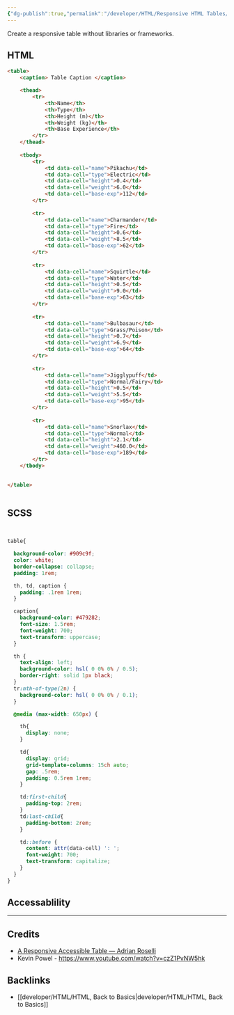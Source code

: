 ```yaml
---
{"dg-publish":true,"permalink":"/developer/HTML/Responsive HTML Tables/","noteIcon":""}
---
```


Create a responsive table without libraries or frameworks.

## HTML
```html
<table>
	<caption> Table Caption </caption>

	<thead>
		<tr>
			<th>Name</th>
			<th>Type</th>
			<th>Height (m)</th>
			<th>Weight (kg)</th>
			<th>Base Experience</th>
		</tr>
	</thead>
	
	<tbody>
		<tr>
			<td data-cell="name">Pikachu</td>
			<td data-cell="type">Electric</td>
			<td data-cell="height">0.4</td>
			<td data-cell="weight">6.0</td>
			<td data-cell="base-exp">112</td>
		</tr>
		
		<tr>
			<td data-cell="name">Charmander</td>
			<td data-cell="type">Fire</td>
			<td data-cell="height">0.6</td>
			<td data-cell="weight">8.5</td>
			<td data-cell="base-exp">62</td>
		</tr>
		
		<tr>
			<td data-cell="name">Squirtle</td>
			<td data-cell="type">Water</td>
			<td data-cell="height">0.5</td>
			<td data-cell="weight">9.0</td>
			<td data-cell="base-exp">63</td>
		</tr>
		
		<tr>
			<td data-cell="name">Bulbasaur</td>
			<td data-cell="type">Grass/Poison</td>
			<td data-cell="height">0.7</td>
			<td data-cell="weight">6.9</td>
			<td data-cell="base-exp">64</td>
		</tr>
		
		<tr>
			<td data-cell="name">Jigglypuff</td>
			<td data-cell="type">Normal/Fairy</td>
			<td data-cell="height">0.5</td>
			<td data-cell="weight">5.5</td>
			<td data-cell="base-exp">95</td>
		</tr>
		
		<tr>
			<td data-cell="name">Snorlax</td>
			<td data-cell="type">Normal</td>
			<td data-cell="height">2.1</td>
			<td data-cell="weight">460.0</td>
			<td data-cell="base-exp">189</td>
		</tr>
	</tbody>
	

</table>
  

```

## SCSS
```scss


table{

  background-color: #909c9f;
  color: white;
  border-collapse: collapse;
  padding: 1rem;

  th, td, caption {
    padding: .1rem 1rem;
  }

  caption{
    background-color: #479282;
    font-size: 1.5rem;
    font-weight: 700;
    text-transform: uppercase;
  }

  th {
    text-align: left;
    background-color: hsl( 0 0% 0% / 0.5);
    border-right: solid 1px black;
  }
  tr:nth-of-type(2n) {
    background-color: hsl( 0 0% 0% / 0.1);
  }

  @media (max-width: 650px) {

    th{
      display: none;
    }

    td{
      display: grid;
      grid-template-columns: 15ch auto;
      gap: .5rem;
      padding: 0.5rem 1rem;
    }

    td:first-child{
      padding-top: 2rem;
    }
    td:last-child{
      padding-bottom: 2rem;
    }

    td::before {
      content: attr(data-cell) ': ';
      font-weight: 700;
      text-transform: capitalize;
    }
  }
}
```


## Accessablility 


---
## Credits 
- [A Responsive Accessible Table — Adrian Roselli](https://adrianroselli.com/2017/11/a-responsive-accessible-table.html)
- Kevin Powel - https://www.youtube.com/watch?v=czZ1PvNW5hk

## Backlinks
- [[developer/HTML/HTML, Back to Basics\|developer/HTML/HTML, Back to Basics]]